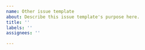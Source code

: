 ```yaml
---
name: Other issue template
about: Describe this issue template's purpose here.
title: ''
labels: ''
assignees: ''

---
```



